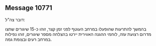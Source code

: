 ## Message 10771

דובר צה"ל:

בהמשך להתרעות שהופעלו במרחב העוטף לפני זמן קצר, זוהו כ-15 שיגורים שחצו מדרום רצועת עזה, לוחמי ההגנה האווירית יירטו בהצלחה מספר שיגורים, זוהו נפילות במרחב רעים ובצומת גמה.

